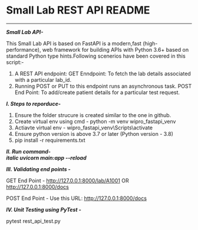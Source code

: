 # Small Lab REST API README
----------------------------

***Small Lab API-***</br>

This Small Lab API is based on FastAPI is a modern,fast (high-performance), web framework for building APIs with Python 3.6+ based on standard Python type hints.Following scenerios have
been covered in this script:-
1. A REST API endpoint: GET Enndpoint: To fetch the lab details associated with a particular lab_id.
2. Running POST or PUT to this endpoint runs an asynchronous task. 
   POST End Point: To add/create patient details for a particular test request.


***I. Steps to reporduce-***
1. Ensure the folder strucure is created similar to the one in github.
2. Create virtual env  using cmd - python -m venv wipro_fastapi_venv
3. Actiavte virtual env - wipro_fastapi_venv\Scripts\activate
4. Ensure python version is above 3.7 or later (Python version - 3.8)
5. pip install -r requirements.txt

***II. Run command-***</br>
***italic uvicorn main:app --reload***


***III. Validating end points -***

GET End Point -  http://127.0.0.1:8000/lab/A1001    OR  http://127.0.0.1:8000/docs
   
POST End Point - Use this URL: http://127.0.0.1:8000/docs

***IV. Unit Testing using PyTest -***

pytest rest_api_test.py
   

   
